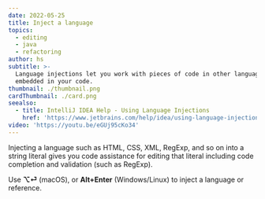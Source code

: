 ```yaml
---
date: 2022-05-25
title: Inject a language
topics:
  - editing
  - java
  - refactoring
author: hs
subtitle: >-
  Language injections let you work with pieces of code in other languages
  embedded in your code.
thumbnail: ./thumbnail.png
cardThumbnail: ./card.png
seealso:
  - title: IntelliJ IDEA Help - Using Language Injections
    href: 'https://www.jetbrains.com/help/idea/using-language-injections.html'
video: 'https://youtu.be/eGUj95cKo34'
---
```

Injecting a language such as HTML, CSS, XML, RegExp, and so on into a string literal gives you code assistance for editing that literal including code completion and validation (such as RegExp).

 Use **⌥⏎** (macOS), or **Alt+Enter** (Windows/Linux) to inject a language or reference.
